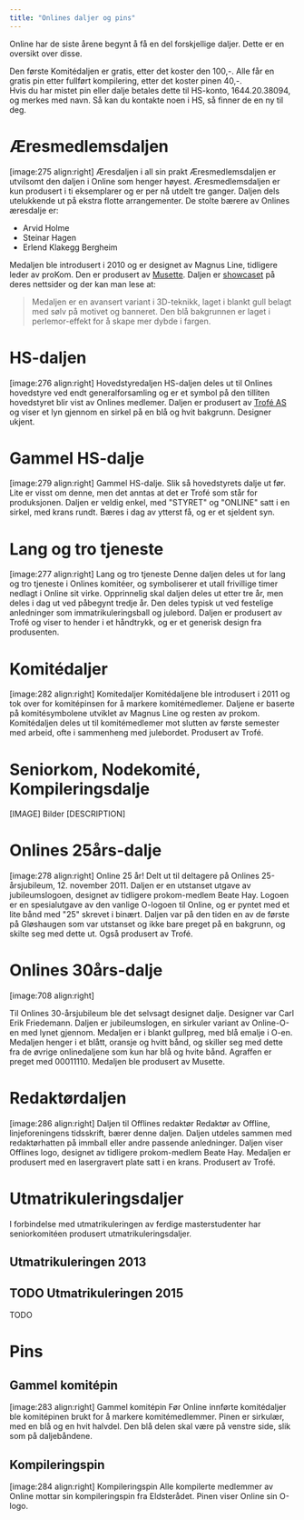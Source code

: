 ```yaml
---
title: "Onlines daljer og pins"
---
```


Online har de siste årene begynt å få en del forskjellige daljer. Dette er en oversikt over disse.

Den første Komitédaljen er gratis, etter det koster den 100,-.
Alle får en gratis pin etter fullført kompilering, etter det koster pinen 40,-.    
Hvis du har mistet pin eller dalje betales dette til HS-konto, 1644.20.38094, og merkes med navn. Så kan du kontakte noen i HS, så finner de en ny til deg. 


Æresmedlemsdaljen
=================
[image:275 align:right]
    Æresdaljen i all sin prakt
Æresmedlemsdaljen er utvilsomt den daljen i Online som henger høyest. Æresmedlemsdaljen er kun produsert i ti eksemplarer og er per nå utdelt tre ganger. Daljen dels utelukkende ut på ekstra flotte arrangementer. De stolte bærere av Onlines æresdalje er:

* Arvid Holme
* Steinar Hagen
* Erlend Klakegg Bergheim

Medaljen ble introdusert i 2010 og er designet av Magnus Line, tidligere leder av proKom. Den er produsert av [Musette](http://www.musette.no). Daljen er [showcaset](http://musette.no/no/produkter/medaljer/eksempler/) på deres nettsider og der kan man lese at:
> Medaljen er en avansert variant i 3D-teknikk, laget i blankt gull belagt med sølv på motivet og banneret. Den blå bakgrunnen er laget i perlemor-effekt for å skape mer dybde i fargen.


HS-daljen
==================
[image:276 align:right]
    Hovedstyredaljen
HS-daljen deles ut til Onlines hovedstyre ved endt generalforsamling og er et symbol på den tilliten hovedstyret blir vist av Onlines medlemer. Daljen er produsert av [Trofé AS](http://www.trofe.no/) og viser et lyn gjennom en sirkel på en blå og hvit bakgrunn. Designer ukjent.

Gammel HS-dalje
==================
[image:279 align:right]
    Gammel HS-dalje.
Slik så hovedstyrets dalje ut før. Lite er visst om denne, men det anntas at det er Trofé som står for produksjonen. Daljen er veldig enkel, med "STYRET" og "ONLINE" satt i en sirkel, med krans rundt. Bæres i dag av ytterst få, og er et sjeldent syn.

Lang og tro tjeneste
==================
[image:277 align:right]
    Lang og tro tjeneste
Denne daljen deles ut for lang og tro tjeneste i Onlines komitéer, og symboliserer et utall frivillige timer nedlagt i Online sit virke. Opprinnelig skal daljen deles ut etter tre år, men deles i dag ut ved påbegynt tredje år. Den deles typisk ut ved festelige anledninger som immatrikuleringsball og julebord. Daljen er produsert av Trofé og viser to hender i et håndtrykk, og er et generisk design fra produsenten.


Komitédaljer
==================
[image:282 align:right]
    Komitedaljer
Komitédaljene ble introdusert i 2011 og tok over for komitépinsen for å markere komitémedlemer. Daljene er baserte på komitésymbolene utviklet av Magnus Line og resten av prokom. Komitédaljen deles ut til komitémedlemer mot slutten av første semester med arbeid, ofte i sammenheng med julebordet. Produsert av Trofé.

Seniorkom, Nodekomité, Kompileringsdalje
==================
[IMAGE]
    Bilder
[DESCRIPTION]

Onlines 25års-dalje
==================
[image:278 align:right]
    Online 25 år!
Delt ut til deltagere på Onlines 25-årsjubileum, 12. november 2011. Daljen er en utstanset utgave av jubileumslogoen, designet av tidligere prokom-medlem Beate Hay. Logoen er en spesialutgave av den vanlige O-logoen til Online, og er pyntet med et lite bånd med "25" skrevet i binært. Daljen var på den tiden en av de første på Gløshaugen som var utstanset og ikke bare preget på en bakgrunn, og skilte seg med dette ut. Også produsert av Trofé.

Onlines 30års-dalje
==================
[image:708 align:right]

Til Onlines 30-årsjubileum ble det selvsagt designet dalje. Designer var Carl Erik Friedemann. Daljen er jubileumslogen, en sirkuler variant av Online-O-en med lynet gjennom. Medaljen er i blankt gullpreg, med blå emalje i O-en. Medaljen henger i et blått, oransje og hvitt bånd, og skiller seg med dette fra de øvrige onlinedaljene som kun har blå og hvite bånd. Agraffen er preget med 00011110. Medaljen ble produsert av Musette. 

Redaktørdaljen
==================
[image:286 align:right]
    Daljen til Offlines redaktør
Redaktør av Offline, linjeforeningens tidsskrift, bærer denne daljen. Daljen utdeles sammen med redaktørhatten på immball eller andre passende anledninger. Daljen viser Offlines logo, designet av tidligere prokom-medlem Beate Hay. Medaljen er produsert med en lasergravert plate satt i en krans. Produsert av Trofé.


Utmatrikuleringsdaljer
==================
I forbindelse med utmatrikuleringen av ferdige masterstudenter har seniorkomitéen produsert utmatrikuleringsdaljer.


Utmatrikuleringen 2013
------------------
TODO
Utmatrikuleringen 2015
------------------
TODO

Pins
==================
Gammel komitépin
------------------
[image:283 align:right]
    Gammel komitépin
Før Online innførte komitédaljer ble komitépinen brukt for å markere komitémedlemmer. Pinen er sirkulær, med en blå og en hvit halvdel. Den blå delen skal være på venstre side, slik som på daljebåndene.

Kompileringspin
------------------
[image:284 align:right]
    Kompileringspin
Alle kompilerte medlemmer av Online mottar sin kompileringspin fra Eldsterådet. Pinen viser Online sin O-logo.